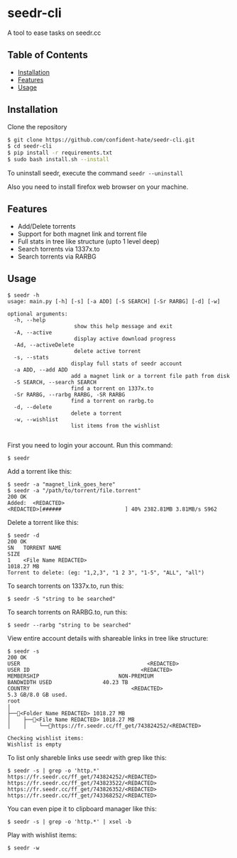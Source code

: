 # seedr-cli 
A tool to ease tasks on seedr.cc
## Table of Contents
  * [Installation](#installation)
  * [Features](#features)
  * [Usage](#usage)


## Installation
Clone the repository
```bash
$ git clone https://github.com/confident-hate/seedr-cli.git
$ cd seedr-cli
$ pip install -r requirements.txt
$ sudo bash install.sh --install
```
To uninstall seedr, execute the command `seedr --uninstall`

Also you need to install firefox web browser on your machine.

## Features
  * Add/Delete torrents 
  * Support for both magnet link and torrent file
  * Full stats in tree like structure (upto 1 level deep)
  * Search torrents via 1337x.to
  * Search torrents via RARBG
  
## Usage

```
$ seedr -h
usage: main.py [-h] [-s] [-a ADD] [-S SEARCH] [-Sr RARBG] [-d] [-w]

optional arguments:
  -h, --help  
                     show this help message and exit
  -A, --active
                     display active download progress
  -Ad, --activeDelete
                     delete active torrent
  -s, --stats                                           
                    display full stats of seedr account
  -a ADD, --add ADD                            
                    add a magnet link or a torrent file path from disk
  -S SEARCH, --search SEARCH          
                    find a torrent on 1337x.to
  -Sr RARBG, --rarbg RARBG, -SR RARBG
                    find a torrent on rarbg.to
  -d, --delete 
                    delete a torrent
  -w, --wishlist
                    list items from the wishlist
  
 ```
 First you need to login your account. Run this command:
 ```
 $ seedr
 ```
 
Add a torrent like this:
 ```
 $ seedr -a "magnet_link_goes_here"
 $ seedr -a "/path/to/torrent/file.torrent"
 200 OK
 Added:  <REDACTED>
 <REDACTED>[######                    ] 40% 2382.81MB 3.81MB/s S962
 ```
 
Delete a torrent like this:
 ```
 $ seedr -d
 200 OK
SN   TORRENT NAME                                                                         SIZE    
1    <File Name REDACTED>                                                              1018.27 MB 
Torrent to delete: (eg: "1,2,3", "1 2 3", "1-5", "ALL", "all")
 ```

To search torrents on 1337x.to, run this:
```
$ seedr -S "string to be searched"
```

To search torrents on RARBG.to, run this:
```
$ seedr --rarbg "string to be searched"
```

View entire account details with shareable links in tree like structure:
```
$ seedr -s
200 OK
USER                                        <REDACTED>
USER ID                                   <REDACTED>
MEMBERSHIP                         NON-PREMIUM
BANDWIDTH USED                40.23 TB
COUNTRY                                <REDACTED>
5.3 GB/8.0 GB used.
root
│
├──📁<Folder Name REDACTED> 1018.27 MB
│    ├──📓<File Name REDACTED> 1018.27 MB
│    │    └──🔗https://fr.seedr.cc/ff_get/743824252/<REDACTED>

Checking wishlist items: 
Wishlist is empty
```

To list only shareble links use seedr with grep like this:
```
$ seedr -s | grep -o 'http.*'
https://fr.seedr.cc/ff_get/743824252/<REDACTED>
https://fr.seedr.cc/ff_get/743823522/<REDACTED>
https://fr.seedr.cc/ff_get/743826352/<REDACTED>
https://fr.seedr.cc/ff_get/743368252/<REDACTED>
```
You can even pipe it to clipboard manager like this:
```
$ seedr -s | grep -o 'http.*' | xsel -b
```

Play with wishlist items:
```
$ seedr -w
```
